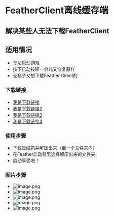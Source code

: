 # FeatherClient离线缓存端
## 解决某些人无法下载FeatherClient
## 适用情况
* 无法启动游戏
* 按下启动按钮一会儿又恢复原样
* 无梯子又想下载Feather Client的
### 下载链接
* [我是下载链接](https://hub.fastgit.xyz/TYOPXN360/FeatherClient-Lixian/releases/latest)
* [我是下载链接2](https://github.abskoop.workers.dev/https://github.com/TYOPXN360/FeatherClient-Lixian/releases/latest)
* [我是下载链接3](https://gh.api.99988866.xyz/https://github.com/TYOPXN360/FeatherClient-Lixian/releases/latest)
* [我是下载链接4](https://ghproxy.com/https://github.com/TYOPXN360/FeatherClient-Lixian/releases/latest)
### 使用步骤
* 下载压缩包并解压出来（至一个文件夹内）
* 在Feather启动器里选择解压出来的文件夹
* 启动享受吧！
### 图片步骤
* ![image.png](https://s2.loli.net/2022/04/23/1hGVifYRw9DcvAu.png)
* ![image.png](https://s2.loli.net/2022/04/23/yWYa6JEvu73xshL.png)
* ![image.png](https://s2.loli.net/2022/04/23/hUQpB69H5uiTgFG.png)
* ![image.png](https://s2.loli.net/2022/04/23/y45WzruAjDbSJi1.png)
* ![image.png](https://s2.loli.net/2022/04/23/wmj9QXyHeTGMzgE.png)
